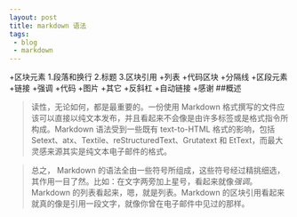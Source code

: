 ```yaml
---
layout: post
title: markdown 语法
tags:
 - blog
 - markdown
---
```


+区块元素
   1.段落和换行
   2.标题
   3.区块引用
+列表
+代码区块
+分隔线
+区段元素
+链接
+强调
+代码
+图片
+其它
+反斜杠
+自动链接
+感谢
##概述
>读性，无论如何，都是最重要的。一份使用 Markdown 格式撰写的文件应该可以直接以纯文本发布，并且看起来不会像是由许多标签或是格式指令所构成。Markdown 语法受到一些既有 text-to-HTML 格式的影响，包括 Setext、atx、Textile、reStructuredText、Grutatext 和 EtText，而最大灵感来源其实是纯文本电子邮件的格式。

>总之， Markdown 的语法全由一些符号所组成，这些符号经过精挑细选，其作用一目了然。比如：在文字两旁加上星号，看起来就像*强调*。Markdown 的列表看起来，嗯，就是列表。Markdown 的区块引用看起来就真的像是引用一段文字，就像你曾在电子邮件中见过的那样。
